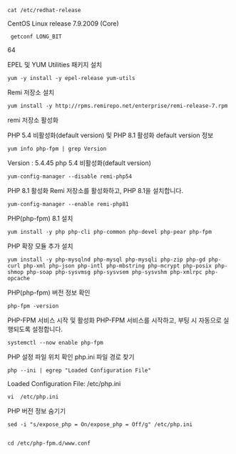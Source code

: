 
    cat /etc/redhat-release

CentOS Linux release 7.9.2009 (Core)

     getconf LONG_BIT
64

EPEL 및 YUM Utilities 패키지 설치

    yum -y install -y epel-release yum-utils

Remi 저장소 설치

    yum install -y http://rpms.remirepo.net/enterprise/remi-release-7.rpm

remi 저장소 활성화

PHP 5.4 비활성화(default version) 및 PHP 8.1 활성화
default version 정보

    yum info php-fpm | grep Version

Version     : 5.4.45
php 5.4 비활성화(default version)

    yum-config-manager --disable remi-php54

PHP 8.1 활성화
Remi 저장소를 활성화하고, PHP 8.1을 설치합니다.
    
    yum-config-manager --enable remi-php81

PHP(php-fpm) 8.1 설치

    yum install -y php php-cli php-common php-devel php-pear php-fpm
PHP 확장 모듈 추가 설치

    yum install -y php-mysqlnd php-mysql php-mysqli php-zip php-gd php-curl php-xml php-json php-intl php-mbstring php-mcrypt php-posix php-shmop php-soap php-sysvmsg php-sysvsem php-sysvshm php-xmlrpc php-opcache

PHP(php-fpm) 버전 정보 확인

    php-fpm -version

PHP-FPM 서비스 시작 및 활성화
PHP-FPM 서비스를 시작하고, 부팅 시 자동으로 실행되도록 설정합니다.

    systemctl --now enable php-fpm

PHP 설정 파일 위치 확인
php.ini 파일 경로 찾기

    php --ini | egrep "Loaded Configuration File"

Loaded Configuration File:         /etc/php.ini

    vi  /etc/php.ini

PHP 버전 정보 숨기기

    sed -i "s/expose_php = On/expose_php = Off/g" /etc/php.ini


    cd /etc/php-fpm.d/www.conf




